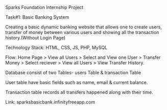 Sparks Foundation Internship Project

Task#1: Basic Banking System

Creating a basic dynamic banking website that allows one to create users, transfer of money between various users and showing all the transaction history.(Without Login Page)


Technology Stack: HTML, CSS, JS, PHP, MySQL


Flow: Home Page > View all Users > Select and View one User > Transfer Money > Select reciever > View all Users > View Transfer History.


Database consist of two Tables- users Table & transaction Table

User table have basic fields such as name, email & current balance.

Transaction table records all transfers happened along with their time.

Link:  sparksbasicbank.infinityfreeapp.com
